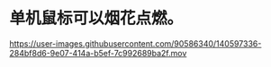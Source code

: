 # 单机鼠标可以烟花点燃。

https://user-images.githubusercontent.com/90586340/140597336-284bf8d6-9e07-414a-b5ef-7c992689ba2f.mov

